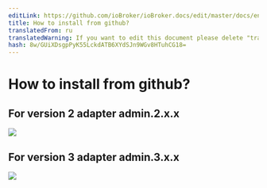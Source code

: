 ```yaml
---
editLink: https://github.com/ioBroker/ioBroker.docs/edit/master/docs/en/faq/_050_advanced/030_install_adapter_from_github.md
title: How to install from github?
translatedFrom: ru
translatedWarning: If you want to edit this document please delete "translatedFrom" field, elsewise this document will be translated automatically again
hash: 8w/GUiXDsgpPyK55LckdATB6XYdSJn9WGv8HTuhCG18=
---
```

# How to install from github?
## For version 2 adapter admin.2.x.x
![](../../../ru/faq/_050_advanced/media/030_install_adapter_from_github2.jpg)

## For version 3 adapter admin.3.x.x
![](../../../ru/faq/_050_advanced/media/030_install_adapter_from_github3.jpg)